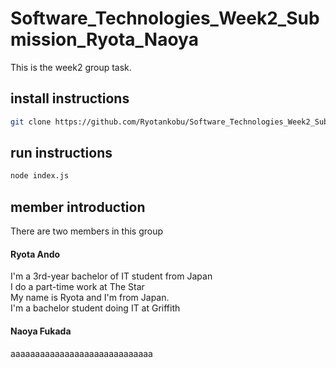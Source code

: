 # Software_Technologies_Week2_Submission_Ryota_Naoya
 
This is the week2 group task.
 
## install instructions
 
```sh
git clone https://github.com/Ryotankobu/Software_Technologies_Week2_Submission_Ryota_Naoya.git
```
 
## run instructions
 
```sh
node index.js
```

## member introduction
There are two members in this group

#### Ryota Ando
I'm a 3rd-year bachelor of IT student from Japan
<br />
I do a part-time work at The Star 
<br />
My name is Ryota and I'm from Japan.
<br />
I'm a bachelor student doing IT at Griffith



#### Naoya Fukada
aaaaaaaaaaaaaaaaaaaaaaaaaaaaa


